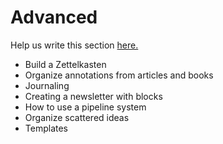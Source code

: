 # Advanced

Help us write this section [here.](https://github.com/athensresearch/handbook/projects/3)

* Build a Zettelkasten
* Organize annotations from articles and books
* Journaling
* Creating a newsletter with blocks
* How to use a pipeline system
* Organize scattered ideas
* Templates

